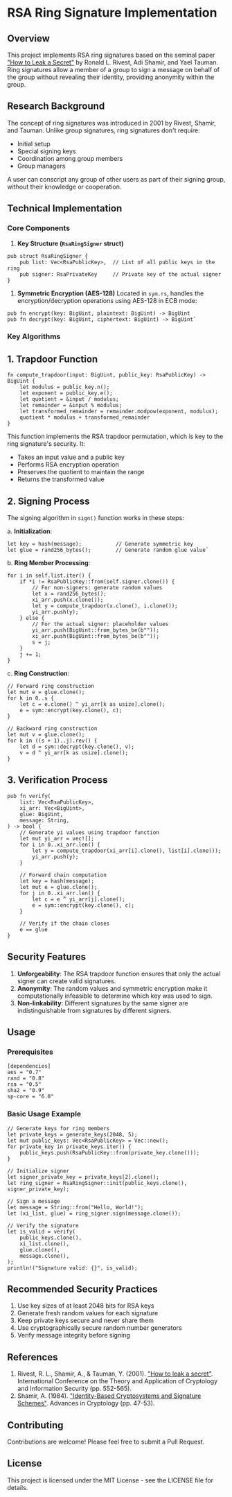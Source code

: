 RSA Ring Signature Implementation
=================================

Overview
--------

This project implements RSA ring signatures based on the seminal paper ["How to Leak a Secret"](https://people.csail.mit.edu/rivest/pubs/RST01.pdf) by Ronald L. Rivest, Adi Shamir, and Yael Tauman. Ring signatures allow a member of a group to sign a message on behalf of the group without revealing their identity, providing anonymity within the group.

Research Background
-------------------

The concept of ring signatures was introduced in 2001 by Rivest, Shamir, and Tauman. Unlike group signatures, ring signatures don't require:

-   Initial setup
-   Special signing keys
-   Coordination among group members
-   Group managers

A user can conscript any group of other users as part of their signing group, without their knowledge or cooperation.

Technical Implementation
------------------------

### Core Components

1.  **Key Structure (`RsaRingSigner` struct)**



```
pub struct RsaRingSigner {
    pub list: Vec<RsaPublicKey>,  // List of all public keys in the ring
    pub signer: RsaPrivateKey     // Private key of the actual signer
}
```

1.  **Symmetric Encryption (AES-128)** Located in `sym.rs`, handles the encryption/decryption operations using AES-128 in ECB mode:

```
pub fn encrypt(key: BigUint, plaintext: BigUint) -> BigUint
pub fn decrypt(key: BigUint, ciphertext: BigUint) -> BigUint`
```
### Key Algorithms

1\. Trapdoor Function
---------------------

```
fn compute_trapdoor(input: BigUint, public_key: RsaPublicKey) -> BigUint {
    let modulus = public_key.n();
    let exponent = public_key.e();
    let quotient = &input / modulus;
    let remainder = &input % modulus;
    let transformed_remainder = remainder.modpow(exponent, modulus);
    quotient * modulus + transformed_remainder
}
```
This function implements the RSA trapdoor permutation, which is key to the ring signature's security. It:

-   Takes an input value and a public key
-   Performs RSA encryption operation
-   Preserves the quotient to maintain the range
-   Returns the transformed value

2\. Signing Process
-------------------

The signing algorithm in `sign()` function works in these steps:

a. **Initialization**:

```
let key = hash(message);           // Generate symmetric key
let glue = rand256_bytes();        // Generate random glue value`
```
b. **Ring Member Processing**:

```
for i in self.list.iter() {
    if *i != RsaPublicKey::from(self.signer.clone()) {
        // For non-signers: generate random values
        let x = rand256_bytes();
        xi_arr.push(x.clone());
        let y = compute_trapdoor(x.clone(), i.clone());
        yi_arr.push(y);
    } else {
        // For the actual signer: placeholder values
        yi_arr.push(BigUint::from_bytes_be(b""));
        xi_arr.push(BigUint::from_bytes_be(b""));
        s = j;
    }
    j += 1;
}
```
c. **Ring Construction**:

```
// Forward ring construction
let mut e = glue.clone();
for k in 0..s {
    let c = e.clone() ^ yi_arr[k as usize].clone();
    e = sym::encrypt(key.clone(), c);
}

// Backward ring construction
let mut v = glue.clone();
for k in ((s + 1)..j).rev() {
    let d = sym::decrypt(key.clone(), v);
    v = d ^ yi_arr[k as usize].clone();
}
```
3\. Verification Process
------------------------

```
pub fn verify(
    list: Vec<RsaPublicKey>,
    xi_arr: Vec<BigUint>,
    glue: BigUint,
    message: String,
) -> bool {
    // Generate yi values using trapdoor function
    let mut yi_arr = vec![];
    for i in 0..xi_arr.len() {
        let y = compute_trapdoor(xi_arr[i].clone(), list[i].clone());
        yi_arr.push(y);
    }

    // Forward chain computation
    let key = hash(message);
    let mut e = glue.clone();
    for j in 0..xi_arr.len() {
        let c = e ^ yi_arr[j].clone();
        e = sym::encrypt(key.clone(), c);
    }

    // Verify if the chain closes
    e == glue
}
```
Security Features
-----------------

1.  **Unforgeability**: The RSA trapdoor function ensures that only the actual signer can create valid signatures.
2.  **Anonymity**: The random values and symmetric encryption make it computationally infeasible to determine which key was used to sign.
3.  **Non-linkability**: Different signatures by the same signer are indistinguishable from signatures by different signers.

Usage
-----

### Prerequisites

```
[dependencies]
aes = "0.7"
rand = "0.8"
rsa = "0.5"
sha2 = "0.9"
sp-core = "6.0"
```
### Basic Usage Example

```
// Generate keys for ring members
let private_keys = generate_keys(2048, 5);
let mut public_keys: Vec<RsaPublicKey> = Vec::new();
for private_key in private_keys.iter() {
    public_keys.push(RsaPublicKey::from(private_key.clone()));
}

// Initialize signer
let signer_private_key = private_keys[2].clone();
let ring_signer = RsaRingSigner::init(public_keys.clone(), signer_private_key);

// Sign a message
let message = String::from("Hello, World!");
let (xi_list, glue) = ring_signer.sign(message.clone());

// Verify the signature
let is_valid = verify(
    public_keys.clone(),
    xi_list.clone(),
    glue.clone(),
    message.clone(),
);
println!("Signature valid: {}", is_valid);
```

Recommended Security Practices
------------------------------

1.  Use key sizes of at least 2048 bits for RSA keys
2.  Generate fresh random values for each signature
3.  Keep private keys secure and never share them
4.  Use cryptographically secure random number generators
5.  Verify message integrity before signing

References
----------

1.  Rivest, R. L., Shamir, A., & Tauman, Y. (2001). ["How to leak a secret"](https://people.csail.mit.edu/rivest/pubs/RST01.pdf). International Conference on the Theory and Application of Cryptology and Information Security (pp. 552-565).
2.  Shamir, A. (1984). ["Identity-Based Cryptosystems and Signature Schemes"](https://link.springer.com/chapter/10.1007/3-540-39568-7_5). Advances in Cryptology (pp. 47-53).

Contributing
------------

Contributions are welcome! Please feel free to submit a Pull Request.

License
-------

This project is licensed under the MIT License - see the LICENSE file for details.